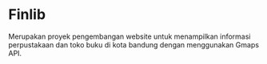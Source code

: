 # Finlib
Merupakan proyek pengembangan website untuk menampilkan informasi perpustakaan dan toko buku di kota bandung dengan menggunakan Gmaps API.
